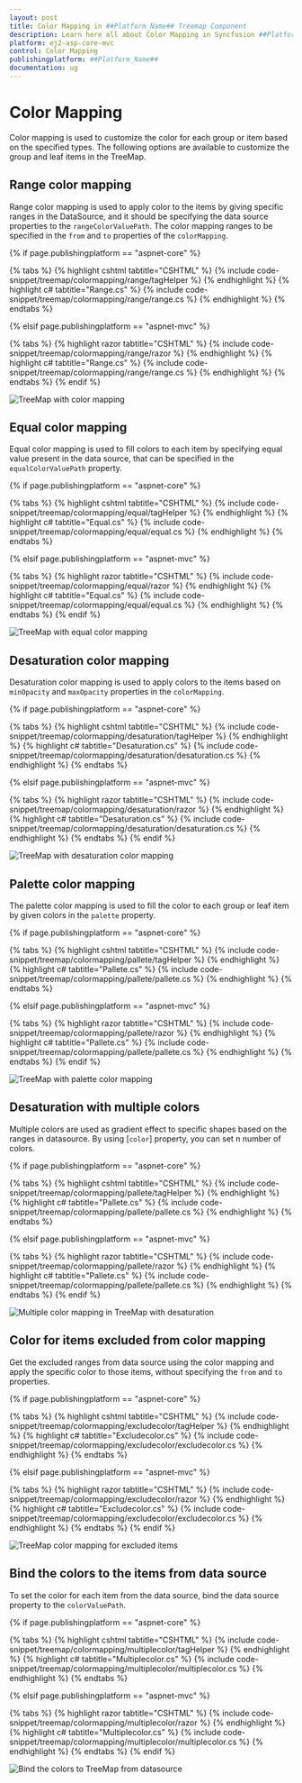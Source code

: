 ```yaml
---
layout: post
title: Color Mapping in ##Platform_Name## Treemap Component
description: Learn here all about Color Mapping in Syncfusion ##Platform_Name## Treemap component of Syncfusion Essential JS 2 and more.
platform: ej2-asp-core-mvc
control: Color Mapping
publishingplatform: ##Platform_Name##
documentation: ug
---
```


# Color Mapping

Color mapping is used to customize the color for each group or item based on the specified types. The following options are available to customize the group and leaf items in the TreeMap.

## Range color mapping

Range color mapping is used to apply color to the items by giving specific ranges in the DataSource, and it should be specifying the data source properties to the `rangeColorValuePath`. The color mapping ranges to be specified in the `from` and `to` properties of the `colorMapping`.

{% if page.publishingplatform == "aspnet-core" %}

{% tabs %}
{% highlight cshtml tabtitle="CSHTML" %}
{% include code-snippet/treemap/colormapping/range/tagHelper %}
{% endhighlight %}
{% highlight c# tabtitle="Range.cs" %}
{% include code-snippet/treemap/colormapping/range/range.cs %}
{% endhighlight %}
{% endtabs %}

{% elsif page.publishingplatform == "aspnet-mvc" %}

{% tabs %}
{% highlight razor tabtitle="CSHTML" %}
{% include code-snippet/treemap/colormapping/range/razor %}
{% endhighlight %}
{% highlight c# tabtitle="Range.cs" %}
{% include code-snippet/treemap/colormapping/range/range.cs %}
{% endhighlight %}
{% endtabs %}
{% endif %}



![TreeMap with color mapping](images/Colormapping/Range.png)

## Equal color mapping

Equal color mapping is used to fill colors to each item by specifying equal value present in the data source, that can be specified in the `equalColorValuePath` property.

{% if page.publishingplatform == "aspnet-core" %}

{% tabs %}
{% highlight cshtml tabtitle="CSHTML" %}
{% include code-snippet/treemap/colormapping/equal/tagHelper %}
{% endhighlight %}
{% highlight c# tabtitle="Equal.cs" %}
{% include code-snippet/treemap/colormapping/equal/equal.cs %}
{% endhighlight %}
{% endtabs %}

{% elsif page.publishingplatform == "aspnet-mvc" %}

{% tabs %}
{% highlight razor tabtitle="CSHTML" %}
{% include code-snippet/treemap/colormapping/equal/razor %}
{% endhighlight %}
{% highlight c# tabtitle="Equal.cs" %}
{% include code-snippet/treemap/colormapping/equal/equal.cs %}
{% endhighlight %}
{% endtabs %}
{% endif %}



![TreeMap with equal color mapping](images/Colormapping/EqualColor.png)

## Desaturation color mapping

Desaturation color mapping is used to apply colors to the items based on `minOpacity` and `maxOpacity` properties in the `colorMapping`.

{% if page.publishingplatform == "aspnet-core" %}

{% tabs %}
{% highlight cshtml tabtitle="CSHTML" %}
{% include code-snippet/treemap/colormapping/desaturation/tagHelper %}
{% endhighlight %}
{% highlight c# tabtitle="Desaturation.cs" %}
{% include code-snippet/treemap/colormapping/desaturation/desaturation.cs %}
{% endhighlight %}
{% endtabs %}

{% elsif page.publishingplatform == "aspnet-mvc" %}

{% tabs %}
{% highlight razor tabtitle="CSHTML" %}
{% include code-snippet/treemap/colormapping/desaturation/razor %}
{% endhighlight %}
{% highlight c# tabtitle="Desaturation.cs" %}
{% include code-snippet/treemap/colormapping/desaturation/desaturation.cs %}
{% endhighlight %}
{% endtabs %}
{% endif %}



![TreeMap with desaturation color mapping](images/Colormapping/Desaturation.png)

## Palette color mapping

The palette color mapping is used to fill the color to each group or leaf item by given colors in the `palette` property.

{% if page.publishingplatform == "aspnet-core" %}

{% tabs %}
{% highlight cshtml tabtitle="CSHTML" %}
{% include code-snippet/treemap/colormapping/pallete/tagHelper %}
{% endhighlight %}
{% highlight c# tabtitle="Pallete.cs" %}
{% include code-snippet/treemap/colormapping/pallete/pallete.cs %}
{% endhighlight %}
{% endtabs %}

{% elsif page.publishingplatform == "aspnet-mvc" %}

{% tabs %}
{% highlight razor tabtitle="CSHTML" %}
{% include code-snippet/treemap/colormapping/pallete/razor %}
{% endhighlight %}
{% highlight c# tabtitle="Pallete.cs" %}
{% include code-snippet/treemap/colormapping/pallete/pallete.cs %}
{% endhighlight %}
{% endtabs %}
{% endif %}



![TreeMap with palette color mapping](images/Colormapping/Palette.png)

## Desaturation with multiple colors

Multiple colors are used as gradient effect to specific shapes based on the ranges in datasource. By using [`color`] property, you can set n number of colors.

{% if page.publishingplatform == "aspnet-core" %}

{% tabs %}
{% highlight cshtml tabtitle="CSHTML" %}
{% include code-snippet/treemap/colormapping/pallete/tagHelper %}
{% endhighlight %}
{% highlight c# tabtitle="Pallete.cs" %}
{% include code-snippet/treemap/colormapping/pallete/pallete.cs %}
{% endhighlight %}
{% endtabs %}

{% elsif page.publishingplatform == "aspnet-mvc" %}

{% tabs %}
{% highlight razor tabtitle="CSHTML" %}
{% include code-snippet/treemap/colormapping/pallete/razor %}
{% endhighlight %}
{% highlight c# tabtitle="Pallete.cs" %}
{% include code-snippet/treemap/colormapping/pallete/pallete.cs %}
{% endhighlight %}
{% endtabs %}
{% endif %}



![Multiple color mapping in TreeMap with desaturation](images/Colormapping/DesaturationwithMultiplecolor.png)

## Color for items excluded from color mapping

Get the excluded ranges from data source using the color mapping and apply the specific color to those items, without specifying the `from` and `to` properties.

{% if page.publishingplatform == "aspnet-core" %}

{% tabs %}
{% highlight cshtml tabtitle="CSHTML" %}
{% include code-snippet/treemap/colormapping/excludecolor/tagHelper %}
{% endhighlight %}
{% highlight c# tabtitle="Excludecolor.cs" %}
{% include code-snippet/treemap/colormapping/excludecolor/excludecolor.cs %}
{% endhighlight %}
{% endtabs %}

{% elsif page.publishingplatform == "aspnet-mvc" %}

{% tabs %}
{% highlight razor tabtitle="CSHTML" %}
{% include code-snippet/treemap/colormapping/excludecolor/razor %}
{% endhighlight %}
{% highlight c# tabtitle="Excludecolor.cs" %}
{% include code-snippet/treemap/colormapping/excludecolor/excludecolor.cs %}
{% endhighlight %}
{% endtabs %}
{% endif %}



![TreeMap color mapping for excluded items](images/Colormapping/ExcludeItem.png)

## Bind the colors to the items from data source

To set the color for each item from the data source, bind the data source property to the `colorValuePath`.

{% if page.publishingplatform == "aspnet-core" %}

{% tabs %}
{% highlight cshtml tabtitle="CSHTML" %}
{% include code-snippet/treemap/colormapping/multiplecolor/tagHelper %}
{% endhighlight %}
{% highlight c# tabtitle="Multiplecolor.cs" %}
{% include code-snippet/treemap/colormapping/multiplecolor/multiplecolor.cs %}
{% endhighlight %}
{% endtabs %}

{% elsif page.publishingplatform == "aspnet-mvc" %}

{% tabs %}
{% highlight razor tabtitle="CSHTML" %}
{% include code-snippet/treemap/colormapping/multiplecolor/razor %}
{% endhighlight %}
{% highlight c# tabtitle="Multiplecolor.cs" %}
{% include code-snippet/treemap/colormapping/multiplecolor/multiplecolor.cs %}
{% endhighlight %}
{% endtabs %}
{% endif %}



![Bind the colors to TreeMap from datasource](images/Colormapping/ColorDS.png)